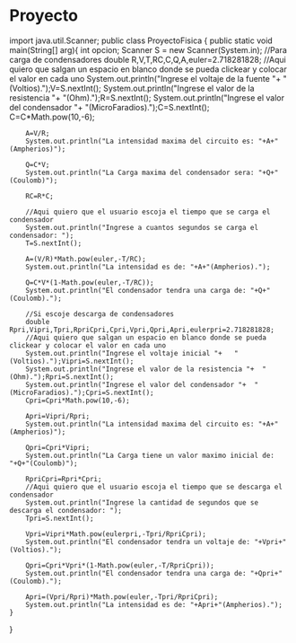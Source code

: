 # Proyecto
import java.util.Scanner;
public class ProyectoFisica {
	public static void main(String[] arg){
		int opcion;
		Scanner S = new Scanner(System.in); 
		//Para carga de condensadores
		double R,V,T,RC,C,Q,A,euler=2.718281828;
		//Aqui quiero que salgan un espacio en blanco donde se pueda clickear y colocar el valor en cada uno
		System.out.println("Ingrese el voltaje de la fuente "+   "(Voltios).");V=S.nextInt();
		System.out.println("Ingrese el valor de la resistencia "+  "(Ohm).");R=S.nextInt();
		System.out.println("Ingrese el valor del condensador "+  "(MicroFaradios).");C=S.nextInt();
		C=C*Math.pow(10,-6);
			
		A=V/R;
		System.out.println("La intensidad maxima del circuito es: "+A+"(Ampherios)");
		
		Q=C*V;
		System.out.println("La Carga maxima del condensador sera: "+Q+"(Coulomb)");
		
		RC=R*C;
		
		//Aqui quiero que el usuario escoja el tiempo que se carga el condensador
		System.out.println("Ingrese a cuantos segundos se carga el condensador: ");
		T=S.nextInt();
		
		A=(V/R)*Math.pow(euler,-T/RC);
		System.out.println("La intensidad es de: "+A+"(Ampherios).");
			
		Q=C*V*(1-Math.pow(euler,-T/RC));
		System.out.println("El condensador tendra una carga de: "+Q+"(Coulomb).");
			
		//Si escoje descarga de condensadores
		double Rpri,Vipri,Tpri,RpriCpri,Cpri,Vpri,Qpri,Apri,eulerpri=2.718281828;
		//Aqui quiero que salgan un espacio en blanco donde se pueda clickear y colocar el valor en cada uno
		System.out.println("Ingrese el voltaje inicial "+   "(Voltios).");Vipri=S.nextInt();
		System.out.println("Ingrese el valor de la resistencia "+  "(Ohm).");Rpri=S.nextInt();
		System.out.println("Ingrese el valor del condensador "+  "(MicroFaradios).");Cpri=S.nextInt();
		Cpri=Cpri*Math.pow(10,-6);
		
		Apri=Vipri/Rpri;
		System.out.println("La intensidad maxima del circuito es: "+A+"(Ampherios)");
		
		Qpri=Cpri*Vipri;
		System.out.println("La Carga tiene un valor maximo inicial de: "+Q+"(Coulomb)");
		
		RpriCpri=Rpri*Cpri;
		//Aqui quiero que el usuario escoja el tiempo que se descarga el condensador
		System.out.println("Ingrese la cantidad de segundos que se descarga el condensador: ");
		Tpri=S.nextInt();
			
		Vpri=Vipri*Math.pow(eulerpri,-Tpri/RpriCpri);
		System.out.println("El condensador tendra un voltaje de: "+Vpri+"(Voltios).");
			
		Qpri=Cpri*Vpri*(1-Math.pow(euler,-T/RpriCpri));
		System.out.println("El condensador tendra una carga de: "+Qpri+"(Coulomb).");
			
		Apri=(Vpri/Rpri)*Math.pow(euler,-Tpri/RpriCpri);
		System.out.println("La intensidad es de: "+Apri+"(Ampherios).");
	}
}
